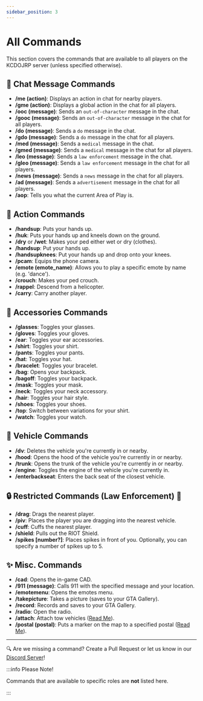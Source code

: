 ```yaml
---
sidebar_position: 3
---
```


# All Commands

This section covers the commands that are available to all players on the KCDOJRP server (unless specified otherwise).

## 🧑 Chat Message Commands
- **/me (action)**: Displays an action in chat for nearby players.
- **/gme (action)**: Displays a global action in the chat for all players.
- **/ooc (message)**: Sends an `out-of-character` message in the chat.
- **/gooc (message)**: Sends an `out-of-character` message in the chat for all players.
- **/do (message)**: Sends a `do` message in the chat.
- **/gdo (message)**: Sends a `do` message in the chat for all players.
- **/med (message)**: Sends a `medical` message in the chat.
- **/gmed (message)**: Sends a `medical` message in the chat for all players.
- **/leo (message)**: Sends a `law enforcement` message in the chat.
- **/gleo (message)**: Sends a `law enforcement` message in the chat for all players.
- **/news (message)**: Sends a `news` message in the chat for all players.
- **/ad (message)**: Sends a `advertisement` message in the chat for all players.
- **/aop**: Tells you what the current Area of Play is.

## 🚶 Action Commands
- **/handsup**: Puts your hands up.
- **/huk**: Puts your hands up and kneels down on the ground.
- **/dry** or **/wet**: Makes your ped either wet or dry (clothes).
- **/handsup**: Put your hands up.
- **/handsupknees**: Put your hands up and drop onto your knees.
- **/pcam**: Equips the phone camera.
- **/emote (emote_name)**: Allows you to play a specific emote by name (e.g. 'dance').
- **/crouch**: Makes your ped crouch.
- **/rappel**: Descend from a helicopter.
- **/carry**: Carry another player.

## 👕 Accessories Commands
- **/glasses**: Toggles your glasses.
- **/gloves**: Toggles your gloves.
- **/ear**: Toggles your ear accessories.
- **/shirt**: Toggles your shirt.
- **/pants**: Toggles your pants.
- **/hat**: Toggles your hat.
- **/bracelet**: Toggles your bracelet.
- **/bag**: Opens your backpack.
- **/bagoff**: Toggles your backpack.
- **/mask**: Toggles your mask.
- **/neck**: Toggles your neck accessory.
- **/hair**: Toggles your hair style.
- **/shoes**: Toggles your shoes.
- **/top**: Switch between variations for your shirt.
- **/watch**: Toggles your watch.

## 🚗 Vehicle Commands
- **/dv**: Deletes the vehicle you're currently in or nearby.
- **/hood**: Opens the hood of the vehicle you're currently in or nearby.
- **/trunk**: Opens the trunk of the vehicle you're currently in or nearby.
- **/engine**: Toggles the engine of the vehicle you're currently in.
- **/enterbackseat**: Enters the back seat of the closest vehicle.

## 🔒 Restricted Commands (Law Enforcement) 👮
- **/drag**: Drags the nearest player.
- **/piv**: Places the player you are dragging into the nearest vehicle.
- **/cuff**: Cuffs the nearest player.
- **/shield**: Pulls out the RIOT Shield.
- **/spikes [number?]**: Places spikes in front of you. Optionally, you can specify a number of spikes up to 5.

## ✨ Misc. Commands
- **/cad**: Opens the in-game CAD.
- **/911 (message)**: Calls 911 with the specified message and your location.
- **/emotemenu**: Opens the emotes menu.
- **/takepicture**: Takes a picture (saves to your GTA Gallery).
- **/record**: Records and saves to your GTA Gallery.
- **/radio**: Open the radio.
- **/attach**: Attach tow vehicles ([Read Me](https://docs.kcdojrp.com/docs/intro)).
- **/postal (postal)**: Puts a marker on the map to a specified postal ([Read Me](https://docs.kcdojrp.com/docs/intro)).

---

🔍 Are we missing a command? Create a Pull Request or let us know in our [Discord Server](https://discord.gg/sAAMeZZvrq)!

:::info Please Note!

Commands that are available to specific roles are **not** listed here.

:::
